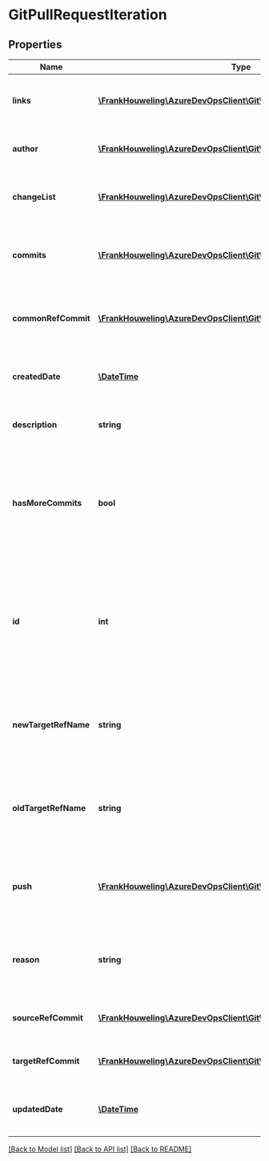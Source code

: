 # GitPullRequestIteration

## Properties
Name | Type | Description | Notes
------------ | ------------- | ------------- | -------------
**links** | [**\FrankHouweling\AzureDevOpsClient\Git\Model\ReferenceLinks**](ReferenceLinks.md) | A collection of related REST reference links. | [optional] 
**author** | [**\FrankHouweling\AzureDevOpsClient\Git\Model\IdentityRef**](IdentityRef.md) | Author of the pull request iteration. | [optional] 
**changeList** | [**\FrankHouweling\AzureDevOpsClient\Git\Model\GitPullRequestChange[]**](GitPullRequestChange.md) | Changes included with the pull request iteration. | [optional] 
**commits** | [**\FrankHouweling\AzureDevOpsClient\Git\Model\GitCommitRef[]**](GitCommitRef.md) | The commits included with the pull request iteration. | [optional] 
**commonRefCommit** | [**\FrankHouweling\AzureDevOpsClient\Git\Model\GitCommitRef**](GitCommitRef.md) | The first common Git commit of the source and target refs. | [optional] 
**createdDate** | [**\DateTime**](\DateTime.md) | The creation date of the pull request iteration. | [optional] 
**description** | **string** | Description of the pull request iteration. | [optional] 
**hasMoreCommits** | **bool** | Indicates if the Commits property contains a truncated list of commits in this pull request iteration. | [optional] 
**id** | **int** | ID of the pull request iteration. Iterations are created as a result of creating and pushing updates to a pull request. | [optional] 
**newTargetRefName** | **string** | If the iteration reason is Retarget, this is the refName of the new target | [optional] 
**oldTargetRefName** | **string** | If the iteration reason is Retarget, this is the original target refName | [optional] 
**push** | [**\FrankHouweling\AzureDevOpsClient\Git\Model\GitPushRef**](GitPushRef.md) | The Git push information associated with this pull request iteration. | [optional] 
**reason** | **string** | The reason for which the pull request iteration was created. | [optional] 
**sourceRefCommit** | [**\FrankHouweling\AzureDevOpsClient\Git\Model\GitCommitRef**](GitCommitRef.md) | The source Git commit of this iteration. | [optional] 
**targetRefCommit** | [**\FrankHouweling\AzureDevOpsClient\Git\Model\GitCommitRef**](GitCommitRef.md) | The target Git commit of this iteration. | [optional] 
**updatedDate** | [**\DateTime**](\DateTime.md) | The updated date of the pull request iteration. | [optional] 

[[Back to Model list]](../README.md#documentation-for-models) [[Back to API list]](../README.md#documentation-for-api-endpoints) [[Back to README]](../README.md)


